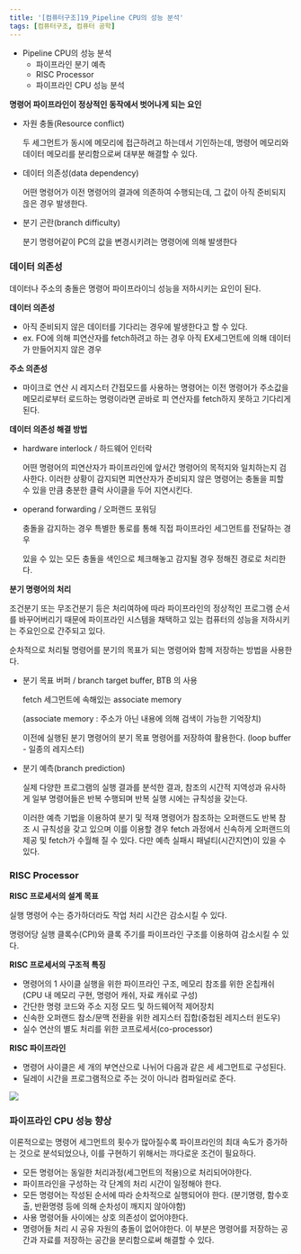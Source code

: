 ```yaml
---
title: '[컴퓨터구조]19_Pipeline CPU의 성능 분석'
tags: [컴퓨터구조, 컴퓨터 공학]
---
```


- Pipeline CPU의 성능 분석
  - 파이프라인 분기 예측
  - RISC Processor
  - 파이프라인 CPU 성능 분석

**명령어 파이프라인이 정상적인 동작에서 벗어나게 되는 요인**

- 자원 충돌(Resource conflict)

  두 세그먼트가 동시에 메모리에 접근하려고 하는데서 기인하는데, 명령어 메모리와 데이터 메모리를 분리함으로써 대부분 해결할 수 있다.

- 데이터 의존성(data dependency)

  어떤 명령어가 이전 명령어의 결과에 의존하여 수행되는데, 그 값이 아직 준비되지 읂은 경우 발생한다.

- 분기 곤란(branch difficulty)

  분기 명령어같이 PC의 값을 변경시키려는 명령어에 의해 발생한다

### 데이터 의존성

데이터나 주소의 충돌은 명령어 파이프라이늬 성능을 저하시키는 요인이 된다.

**데이터 의존성**

- 아직 준비되지 않은 데이터를 기다리는 경우에 발생한다고 할 수 있다.
- ex. FO에 의해 피연산자를 fetch하려고 하는 경우 아직 EX세그먼트에 의해 데이터가 만들어지지 않은 경우

**주소 의존성**

- 마이크로 연산 시 레지스터 간접모드를 사용하는 명령어는 이전 명령어가 주소값을 메모리로부터 로드하는 명령이라면 곧바로 피 연산자를 fetch하지 못하고 기다리게 된다.

**데이터 의존성 해결 방법**

- hardware interlock / 하드웨어 인터락

  어떤 명령어의 피연산자가 파이프라인에 앞서간 명령어의 목적지와 일치하는지 검사한다. 이러한 상황이 감지되면 피연산자가 준비되지 않은 명령어는 충돌을 피할 수 있을 만큼 충분한 클럭 사이클을 두어 지연시킨다.

- operand forwarding / 오퍼랜드 포워딩

  충돌을 감지하는 경우 특별한 통로를 통해 직접 파이프라인 세그먼트를 전달하는 경우

  있을 수 있는 모든 충돌을 색인으로 체크해놓고 감지될 경우 정해진 경로로 처리한다.

**분기 명령어의 처리**

조건분기 또는 무조건분기 등은 처리여하에 따라 파이프라인의 정상적인 프로그램 순서를 바꾸어버리기 때문에 파이프라인 시스템을 채택하고 있는 컴퓨터의 성능을 저하시키는 주요인으로 간주되고 있다.

순차적으로 처리될 명령어를 분기의 목표가 되는 명령어와 함께 저장하는 방법을 사용한다.

- 분기 목표 버퍼 / branch target buffer, BTB 의 사용

  fetch 세그먼트에 속해있는 associate memory

  (associate memory : 주소가 아닌 내용에 의해 검색이 가능한 기억장치)

  이전에 실행된 분기 명령어의 분기 목표 명령어를 저장하여 활용한다. (loop buffer - 일종의 레지스터)

- 분기 예측(branch prediction)

  실제 다양한 프로그램의 실행 결과를 분석한 결과, 참조의 시간적 지역성과 유사하게 일부 명령어들은 반복 수행되며 반복 실행 시에는 규칙성을 갖는다.

  이러한 예측 기법을 이용하여 분기 및 적재 명령어가 참조하는 오퍼랜드도 반복 참조 시 규칙성을 갖고 있으며 이를 이용할 경우 fetch 과정에서 신속하게 오퍼랜드의 제공 및 fetch가 수월해 질 수 있다. 다만 예측 실패시 패널티(시간지연)이 있을 수 있다.

### RISC Processor

**RISC 프로세서의 설계 목표**

실행 명령어 수는 증가하더라도 작업 처리 시간은 감소시킬 수 있다.

명령어당 실행 클록수(CPI)와 클록 주기를 파이프라인 구조를 이용하여 감소시킬 수 있다.

**RISC 프로세서의 구조적 특징**

- 명령어의 1 사이클 실행을 위한 파이프라인 구조, 메모리 참조를 위한 온칩캐쉬(CPU 내 메모리 구현, 명령어 캐쉬, 자료 캐쉬로 구성)
- 간단한 명령 코드와 주소 지정 모드 및 하드웨어적 제어장치
- 신속한 오퍼랜드 참소/문맥 전환을 위한 레지스터 집합(중첩된 레지스터 윈도우)
- 실수 연산의 별도 처리를 위한 코프로세서(co-processor)

**RISC 파이프라인**

- 명령어 사이클은 세 개의 부연산으로 나뉘어 다음과 같은 세 세그먼트로 구성된다.
- 딜레이 시간을 프로그램적으로 주는 것이 아니라 컴파일러로 준다.

![](https://s3.us-west-2.amazonaws.com/secure.notion-static.com/d152029a-074d-420f-bf80-7c0273745388/Untitled.png?X-Amz-Algorithm=AWS4-HMAC-SHA256&X-Amz-Credential=AKIAT73L2G45O3KS52Y5%2F20210529%2Fus-west-2%2Fs3%2Faws4_request&X-Amz-Date=20210529T132525Z&X-Amz-Expires=86400&X-Amz-Signature=c6387cdb8733c88bdcaddc7e136adcd64e3f4f68db89c87f4828ec55a5719504&X-Amz-SignedHeaders=host&response-content-disposition=filename%20%3D%22Untitled.png%22)

### 파이프라인 CPU 성능 향상

이론적으로는 명령어 세그먼트의 횟수가 많아질수록 파이프라인의 최대 속도가 증가하는 것으로 분석되었으나, 이를 구현하기 위해서는 까다로운 조건이 필요하다.

- 모든 명령어는 동일한 처리과정(세그먼트의 적용)으로 처리되어야한다.
- 파이프라인을 구성하는 각 단계의 처리 시간이 일정해야 한다.
- 모든 명령어는 작성된 순서에 따라 순차적으로 실행되어야 한다. (분기명령, 함수호출, 반환명령 등에 의해 순차성이 깨지지 않아야함)
- 사용 명령어들 사이에는 상호 의존성이 없어야한다.
- 명령어들 처리 시 공유 자원의 충돌이 없어야한다.
  이 부분은 명령어를 저장하는 공간과 자료를 저장하는 공간을 분리함으로써 해결할 수 있다.
